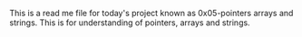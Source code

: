 This is a read me file for today's project known as 0x05-pointers arrays and strings. This is for understanding of pointers, arrays and strings.
